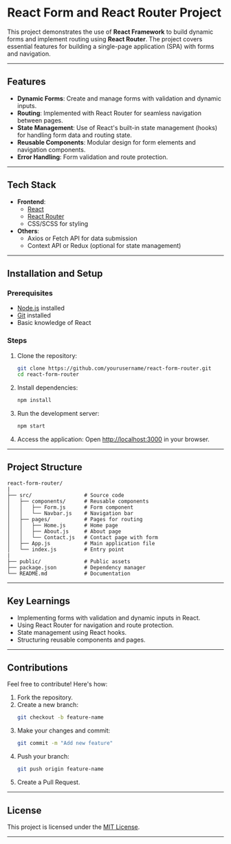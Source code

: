 # React Form and React Router Project

This project demonstrates the use of **React Framework** to build dynamic forms and implement routing using **React Router**. The project covers essential features for building a single-page application (SPA) with forms and navigation.

---

## Features

- **Dynamic Forms**: Create and manage forms with validation and dynamic inputs.
- **Routing**: Implemented with React Router for seamless navigation between pages.
- **State Management**: Use of React's built-in state management (hooks) for handling form data and routing state.
- **Reusable Components**: Modular design for form elements and navigation components.
- **Error Handling**: Form validation and route protection.

---

## Tech Stack

- **Frontend**:
  - [React](https://reactjs.org/)
  - [React Router](https://reactrouter.com/)
  - CSS/SCSS for styling
- **Others**:
  - Axios or Fetch API for data submission
  - Context API or Redux (optional for state management)

---

## Installation and Setup

### Prerequisites

- [Node.js](https://nodejs.org/) installed
- [Git](https://git-scm.com/) installed
- Basic knowledge of React

### Steps

1. Clone the repository:
   ```bash
   git clone https://github.com/yourusername/react-form-router.git
   cd react-form-router
   ```

2. Install dependencies:
   ```bash
   npm install
   ```

3. Run the development server:
   ```bash
   npm start
   ```

4. Access the application:
   Open [http://localhost:3000](http://localhost:3000) in your browser.

---

## Project Structure

```
react-form-router/
|
├── src/                 # Source code
│   ├── components/      # Reusable components
│   │   ├── Form.js      # Form component
│   │   └── Navbar.js    # Navigation bar
│   ├── pages/           # Pages for routing
│   │   ├── Home.js      # Home page
│   │   ├── About.js     # About page
│   │   └── Contact.js   # Contact page with form
│   ├── App.js           # Main application file
│   └── index.js         # Entry point
|
├── public/              # Public assets
├── package.json         # Dependency manager
└── README.md            # Documentation
```

---

## Key Learnings

- Implementing forms with validation and dynamic inputs in React.
- Using React Router for navigation and route protection.
- State management using React hooks.
- Structuring reusable components and pages.

---

## Contributions

Feel free to contribute! Here's how:

1. Fork the repository.
2. Create a new branch:
   ```bash
   git checkout -b feature-name
   ```
3. Make your changes and commit:
   ```bash
   git commit -m "Add new feature"
   ```
4. Push your branch:
   ```bash
   git push origin feature-name
   ```
5. Create a Pull Request.

---

## License

This project is licensed under the [MIT License](LICENSE).

---

